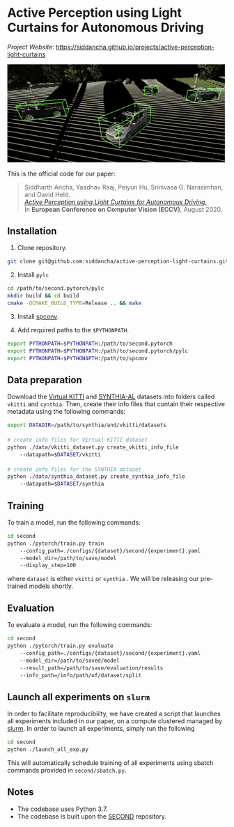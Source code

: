 # Active Perception using Light Curtains for Autonomous Driving

*Project Website*: https://siddancha.github.io/projects/active-perception-light-curtains

<p align="left">
    <img src="images/thumbnail.gif" alt="drawing" width="500px"/>
</p>

This is the official code for our paper:

>Siddharth Ancha, Yaadhav Raaj, Peiyun Hu, Srinivasa G. Narasimhan, and David Held.<br>
*[Active Perception using Light Curtains for Autonomous Driving.](https://www.ecva.net/papers/eccv_2020/papers_ECCV/papers/123500732.pdf)*<br>
In **European Conference on Computer Vision (ECCV)**, August 2020.

## Installation

1. Clone repository.
```bash
git clone git@github.com:siddancha/active-perception-light-curtains.git
```

2. Install `pylc`
```bash
cd /path/to/second.pytorch/pylc
mkdir build && cd build
cmake -DCMAKE_BUILD_TYPE=Release .. && make
```

3. Install [spconv](https://github.com/traveller59/spconv).

4. Add required paths to the `$PYTHONPATH`.
```bash
export PYTHONPATH=$PYTHONPATH:/path/to/second.pytorch
export PYTHONPATH=$PYTHONPATH:/path/to/second.pytorch/pylc
export PYTHONPATH=$PYTHONAPTH:/path/to/spconv
```

## Data preparation

Download the [Virtual KITTI](https://europe.naverlabs.com/research/computer-vision-research-naver-labs-europe/proxy-virtual-worlds-vkitti-1/) and [SYNTHIA-AL](https://synthia-dataset.net/downloads/) datasets into folders called `vkitti` and `synthia`. Then, create their info files that contain their respective metadata using the following commands:

```bash
export DATADIR=/path/to/synthia/and/vkitti/datasets

# create info files for Virtual KITTI dataset
python ./data/vkitti_dataset.py create_vkitti_info_file
    --datapath=$DATASET/vkitti

# create info files for the SYNTHIA dataset
python ./data/synthia_dataset.py create_synthia_info_file
    --datapath=$DATASET/synthia
```

## Training

To train a model, run the following commands:

```bash
cd second
python ./pytorch/train.py train
    --config_path=./configs/{dataset}/second/{experiment}.yaml
    --model_dir=/path/to/save/model
    --display_step=100
```
where  `dataset` is either `vkitti` or `synthia` . We will be releasing our pre-trained models shortly.

## Evaluation

To evaluate a model, run the following commands:

```bash
cd second
python ./pytorch/train.py evaluate
    --config_path=./configs/{dataset}/second/{experiment}.yaml
    --model_dir=/path/to/saved/model
    --result_path=/path/to/save/evaluation/results
    --info_path=/info/path/of/dataset/split
```

## Launch all experiments on `slurm`

In order to facilitate reproducibiilty, we have created a script that launches all experiments included in our paper, on a compute clustered managed by [slurm](https://slurm.schedmd.com/documentation.html). In order to launch all experiments, simply run the following

```bash
cd second
python ./launch_all_exp.py
```

This will automatically schedule training of all experiments using sbatch commands provided in `second/sbatch.py`.

## Notes
- The codebase uses Python 3.7.
- The codebase is built upon the [SECOND](https://github.com/traveller59/second.pytorch) repository.
